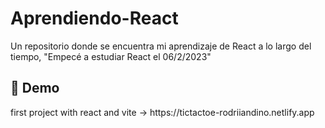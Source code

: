 # Aprendiendo-React

Un repositorio donde se encuentra mi aprendizaje de React a lo largo del tiempo, "Empecé a estudiar React el 06/2/2023"

<h2>🚀 Demo</h2>
first project with react and vite -> https://tictactoe-rodriiandino.netlify.app
